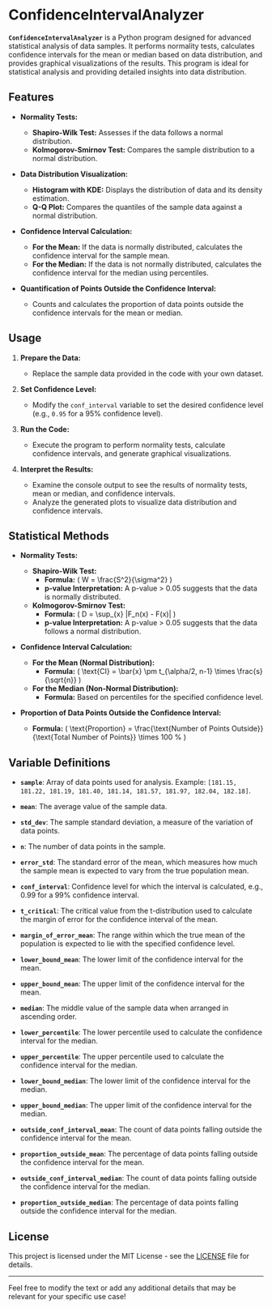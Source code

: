# ConfidenceIntervalAnalyzer

**`ConfidenceIntervalAnalyzer`** is a Python program designed for advanced statistical analysis of data samples. It performs normality tests, calculates confidence intervals for the mean or median based on data distribution, and provides graphical visualizations of the results. This program is ideal for statistical analysis and providing detailed insights into data distribution.

## Features

- **Normality Tests:**
  - **Shapiro-Wilk Test:** Assesses if the data follows a normal distribution.
  - **Kolmogorov-Smirnov Test:** Compares the sample distribution to a normal distribution.

- **Data Distribution Visualization:**
  - **Histogram with KDE:** Displays the distribution of data and its density estimation.
  - **Q-Q Plot:** Compares the quantiles of the sample data against a normal distribution.

- **Confidence Interval Calculation:**
  - **For the Mean:** If the data is normally distributed, calculates the confidence interval for the sample mean.
  - **For the Median:** If the data is not normally distributed, calculates the confidence interval for the median using percentiles.

- **Quantification of Points Outside the Confidence Interval:**
  - Counts and calculates the proportion of data points outside the confidence intervals for the mean or median.

## Usage

1. **Prepare the Data:**
   - Replace the sample data provided in the code with your own dataset.

2. **Set Confidence Level:**
   - Modify the `conf_interval` variable to set the desired confidence level (e.g., `0.95` for a 95% confidence level).

3. **Run the Code:**
   - Execute the program to perform normality tests, calculate confidence intervals, and generate graphical visualizations.

4. **Interpret the Results:**
   - Examine the console output to see the results of normality tests, mean or median, and confidence intervals.
   - Analyze the generated plots to visualize data distribution and confidence intervals.

## Statistical Methods

- **Normality Tests:**
  - **Shapiro-Wilk Test:**
    - **Formula:** \( W = \frac{S^2}{\sigma^2} \)
    - **p-value Interpretation:** A p-value > 0.05 suggests that the data is normally distributed.
  - **Kolmogorov-Smirnov Test:**
    - **Formula:** \( D = \sup_{x} |F_n(x) - F(x)| \)
    - **p-value Interpretation:** A p-value > 0.05 suggests that the data follows a normal distribution.

- **Confidence Interval Calculation:**
  - **For the Mean (Normal Distribution):**
    - **Formula:** \( \text{CI} = \bar{x} \pm t_{\alpha/2, n-1} \times \frac{s}{\sqrt{n}} \)
  - **For the Median (Non-Normal Distribution):**
    - **Formula:** Based on percentiles for the specified confidence level.

- **Proportion of Data Points Outside the Confidence Interval:**
  - **Formula:** \( \text{Proportion} = \frac{\text{Number of Points Outside}}{\text{Total Number of Points}} \times 100 \% \)

## Variable Definitions

- **`sample`**: Array of data points used for analysis. Example: `[181.15, 181.22, 181.19, 181.40, 181.14, 181.57, 181.97, 182.04, 182.18]`.

- **`mean`**: The average value of the sample data.

- **`std_dev`**: The sample standard deviation, a measure of the variation of data points.

- **`n`**: The number of data points in the sample.

- **`error_std`**: The standard error of the mean, which measures how much the sample mean is expected to vary from the true population mean.

- **`conf_interval`**: Confidence level for which the interval is calculated, e.g., 0.99 for a 99% confidence interval.

- **`t_critical`**: The critical value from the t-distribution used to calculate the margin of error for the confidence interval of the mean.

- **`margin_of_error_mean`**: The range within which the true mean of the population is expected to lie with the specified confidence level.

- **`lower_bound_mean`**: The lower limit of the confidence interval for the mean.

- **`upper_bound_mean`**: The upper limit of the confidence interval for the mean.

- **`median`**: The middle value of the sample data when arranged in ascending order.

- **`lower_percentile`**: The lower percentile used to calculate the confidence interval for the median.

- **`upper_percentile`**: The upper percentile used to calculate the confidence interval for the median.

- **`lower_bound_median`**: The lower limit of the confidence interval for the median.

- **`upper_bound_median`**: The upper limit of the confidence interval for the median.

- **`outside_conf_interval_mean`**: The count of data points falling outside the confidence interval for the mean.

- **`proportion_outside_mean`**: The percentage of data points falling outside the confidence interval for the mean.

- **`outside_conf_interval_median`**: The count of data points falling outside the confidence interval for the median.

- **`proportion_outside_median`**: The percentage of data points falling outside the confidence interval for the median.

## License

This project is licensed under the MIT License - see the [LICENSE](./LICENSE) file for details.

---

Feel free to modify the text or add any additional details that may be relevant for your specific use case!
